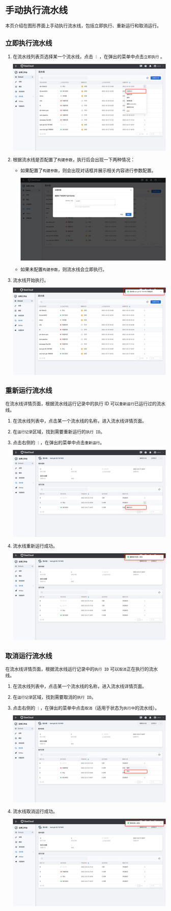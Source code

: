 # 手动执行流水线

本页介绍在图形界面上手动执行流水线，包括立即执行、重新运行和取消运行。

## 立即执行流水线

1. 在流水线列表页选择某一个流水线，点击 `︙` ，在弹出的菜单中点击`立即执行` 。

   ![handrun01](../../../images/handrun01.jpeg)

2. 根据流水线是否配置了`构建参数`，执行后会出现一下两种情况：

   - 如果配置了`构建参数`，则会出现对话框并展示相关内容进行参数配置。

     ![handrun02](../../../images/handrun02.jpeg)

   - 如果未配置`构建参数`，则流水线会立即执行。

3. 流水线开始执行。

   ![handrun03](../../../images/handrun03.jpeg)

## 重新运行流水线

在流水线详情页面，根据流水线运行记录中的执行 ID 可以`重新运行`已运行过的流水线。

1. 在流水线列表中，点击某一个流水线的名称，进入流水线详情页面。

2. 在`运行记录`区域，找到需要重新运行的`执行 ID`。

3. 点击右侧的 `︙`，在弹出的菜单中点击`重新运行`。

   ![handrun04](../../../images/handrun04.jpeg)

4. 流水线重新运行成功。

   ![handrun05](../../../images/handrun05.jpeg)

## 取消运行流水线

在流水线详情页面，根据流水线运行记录中的`执行 ID` 可以`取消`正在执行的流水线。

1. 在流水线列表中，点击某一个流水线的名称，进入流水线详情页面。

2. 在`运行记录`区域，找到需要取消的`执行 ID`。

3. 点击右侧的 `︙`，在弹出的菜单中点击`取消`（适用于状态为`执行中`的流水线）。

   ![handrun06](../../../images/handrun06.jpeg)

4. 流水线取消运行成功。

   ![handrun07](../../../images/handrun07.jpeg)
